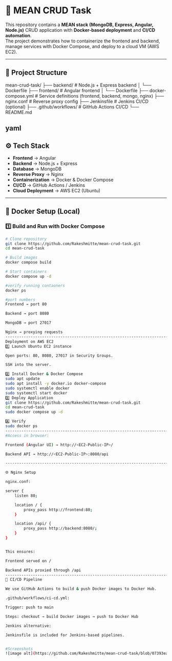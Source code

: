# 🚀 MEAN CRUD Task

This repository contains a **MEAN stack (MongoDB, Express, Angular, Node.js)** CRUD application with **Docker-based deployment** and **CI/CD automation**.  
The project demonstrates how to containerize the frontend and backend, manage services with Docker Compose, and deploy to a cloud VM (AWS EC2).  

---

## 📌 Project Structure

mean-crud-task/
├── backend/ # Node.js + Express backend
│ └── Dockerfile
├── frontend/ # Angular frontend
│ └── Dockerfile
├── docker-compose.yml # Service definitions (frontend, backend, mongo, nginx)
├── nginx.conf # Reverse proxy config
├── Jenkinsfile # Jenkins CI/CD (optional)
├── .github/workflows/ # GitHub Actions CI/CD
└── README.md


yaml
---

## ⚙️ Tech Stack

- **Frontend** → Angular  
- **Backend** → Node.js + Express  
- **Database** → MongoDB  
- **Reverse Proxy** → Nginx  
- **Containerization** → Docker & Docker Compose  
- **CI/CD** → GitHub Actions / Jenkins  
- **Cloud Deployment** → AWS EC2 (Ubuntu)  

---

## 🐳 Docker Setup (Local)

### 1️⃣ Build and Run with Docker Compose
```bash
# Clone repository
git clone https://github.com/Rakeshmitte/mean-crud-task.git
cd mean-crud-task

# Build images
docker compose build

# Start containers
docker compose up -d

#verify running contaoners
docker ps

#port numbers
Frontend → port 80

Backend → port 8080

MongoDB → port 27017

Nginx → proxying requests
-----------------------------------------------------------------------------------------------------
Deployment on AWS EC2
1️⃣ Launch Ubuntu EC2 instance

Open ports: 80, 8080, 27017 in Security Groups.

SSH into the server.

2️⃣ Install Docker & Docker Compose
sudo apt update
sudo apt install -y docker.io docker-compose
sudo systemctl enable docker
sudo systemctl start docker
3️⃣ Deploy Application
git clone https://github.com/Rakeshmitte/mean-crud-task.git
cd mean-crud-task
sudo docker compose up -d

4️⃣ Verify
sudo docker ps
-------------------------------------------------------------------------------------------------
#Access in browser:

Frontend (Angular UI) → http://<EC2-Public-IP>/

Backend API → http://<EC2-Public-IP>:8080/api

-----------------------------------------------------------------------------------------------------

🌐 Nginx Setup

nginx.conf:

server {
    listen 80;

    location / {
        proxy_pass http://frontend:80;
    }

    location /api/ {
        proxy_pass http://backend:8080/;
    }
}


This ensures:

Frontend served on /

Backend APIs proxied through /api
--------------------------------------------------------------------------------------------------------
🔄 CI/CD Pipeline

We use GitHub Actions to build & push Docker images to Docker Hub.

.github/workflows/ci-cd.yml:

Trigger: push to main

Steps: checkout → build Docker images → push to Docker Hub

Jenkins alternative:

Jenkinsfile is included for Jenkins-based pipelines.


#Screenshots
![image alt](https://github.com/Rakeshmitte/mean-crud-task/blob/07393ea28ea49b3ac6d994854d54e1dfdb863531/IMG-20250904-WA0009.jpg)


